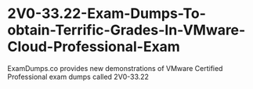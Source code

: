 # 2V0-33.22-Exam-Dumps-To-obtain-Terrific-Grades-In-VMware-Cloud-Professional-Exam
ExamDumps.co provides new demonstrations of VMware Certified Professional exam dumps called 2V0-33.22

